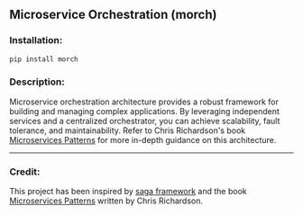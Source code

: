 ## Microservice Orchestration (morch)

### Installation:

```bash
pip install morch
```

### Description:
Microservice orchestration architecture provides a robust framework for building and managing complex applications. By leveraging independent services and a centralized orchestrator, you can achieve scalability, fault tolerance, and maintainability. Refer to Chris Richardson's book [Microservices Patterns](https://microservices.io/index.html) for more in-depth guidance on this architecture.

---

### Credit:
This project has been inspired by [saga framework](https://github.com/absent1706/saga-framework) and the book [Microservices Patterns](https://www.amazon.com/Microservices-Patterns-examples-Chris-Richardson/dp/1617294543) written by Chris Richardson.
